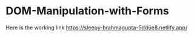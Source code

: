 # DOM-Manipulation-with-Forms
Here is the working link
https://sleepy-brahmagupta-5dd6e8.netlify.app/
